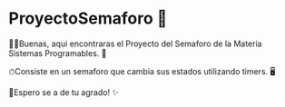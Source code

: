 # ProyectoSemaforo 🚦

🐱‍🐉Buenas, aqui encontraras el Proyecto del Semaforo de la Materia Sistemas Programables. 🤖  

⏱Consiste en un semaforo que cambia sus estados utilizando timers. 🖥

🌱Espero se a de tu agrado! ✨

